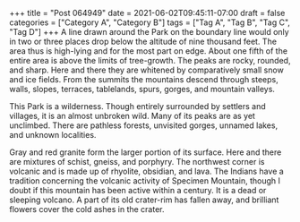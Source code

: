 +++
title = "Post 064949"
date = 2021-06-02T09:45:11-07:00
draft = false
categories = ["Category A", "Category B"]
tags = ["Tag A", "Tag B", "Tag C", "Tag D"]
+++
A line drawn around the Park on the boundary line would only in two or three places drop below the altitude of nine thousand feet. The area thus is high-lying and for the most part on edge. About one fifth of the entire area is above the limits of tree-growth. The peaks are rocky, rounded, and sharp. Here and there they are whitened by comparatively small snow and ice fields. From the summits the mountains descend through steeps, walls, slopes, terraces, tablelands, spurs, gorges, and mountain valleys.

This Park is a wilderness. Though entirely surrounded by settlers and villages, it is an almost unbroken wild. Many of its peaks are as yet unclimbed. There are pathless forests, unvisited gorges, unnamed lakes, and unknown localities.

Gray and red granite form the larger portion of its surface. Here and there are mixtures of schist, gneiss, and porphyry. The northwest corner is volcanic and is made up of rhyolite, obsidian, and lava. The Indians have a tradition concerning the volcanic activity of Specimen Mountain, though I doubt if this mountain has been active within a century. It is a dead or sleeping volcano. A part of its old crater-rim has fallen away, and brilliant flowers cover the cold ashes in the crater.
